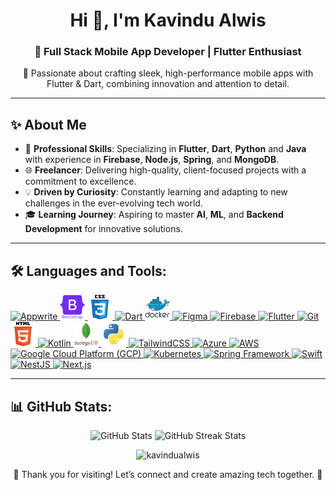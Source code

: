 <h1 align="center">Hi 👋, I'm Kavindu Alwis</h1>
<h3 align="center">🚀 Full Stack Mobile App Developer | Flutter Enthusiast</h3>

<p align="center">
  🌟 Passionate about crafting sleek, high-performance mobile apps with Flutter & Dart, combining innovation and attention to detail.
</p>

---

## ✨ About Me
- 🔧 **Professional Skills**: Specializing in  **Flutter**, **Dart**, **Python** and **Java** with experience in **Firebase**, **Node.js**, **Spring**, and **MongoDB**.
- 🌐 **Freelancer**: Delivering high-quality, client-focused projects with a commitment to excellence.
- 💡 **Driven by Curiosity**: Constantly learning and adapting to new challenges in the ever-evolving tech world.
- 🎓 **Learning Journey**: Aspiring to master **AI**, **ML**, and **Backend Development** for innovative solutions.

---

## 🛠️ Languages and Tools:
<p align="left"> 
  <!-- Existing Tools -->
  <a href="https://appwrite.io" target="_blank" rel="noreferrer"> 
    <img src="https://www.vectorlogo.zone/logos/appwriteio/appwriteio-icon.svg" alt="Appwrite" width="40" height="40"/> 
  </a> 
  <a href="https://getbootstrap.com" target="_blank" rel="noreferrer"> 
    <img src="https://raw.githubusercontent.com/devicons/devicon/master/icons/bootstrap/bootstrap-plain-wordmark.svg" alt="Bootstrap" width="40" height="40"/> 
  </a> 
  <a href="https://www.w3schools.com/css/" target="_blank" rel="noreferrer"> 
    <img src="https://raw.githubusercontent.com/devicons/devicon/master/icons/css3/css3-original-wordmark.svg" alt="CSS3" width="40" height="40"/> 
  </a> 
  <a href="https://dart.dev" target="_blank" rel="noreferrer"> 
    <img src="https://www.vectorlogo.zone/logos/dartlang/dartlang-icon.svg" alt="Dart" width="40" height="40"/> 
  </a> 
  <a href="https://www.docker.com/" target="_blank" rel="noreferrer"> 
    <img src="https://raw.githubusercontent.com/devicons/devicon/master/icons/docker/docker-original-wordmark.svg" alt="Docker" width="40" height="40"/> 
  </a> 
  <a href="https://www.figma.com/" target="_blank" rel="noreferrer"> 
    <img src="https://www.vectorlogo.zone/logos/figma/figma-icon.svg" alt="Figma" width="40" height="40"/> 
  </a> 
  <a href="https://firebase.google.com/" target="_blank" rel="noreferrer"> 
    <img src="https://www.vectorlogo.zone/logos/firebase/firebase-icon.svg" alt="Firebase" width="40" height="40"/> 
  </a> 
  <a href="https://flutter.dev" target="_blank" rel="noreferrer"> 
    <img src="https://www.vectorlogo.zone/logos/flutterio/flutterio-icon.svg" alt="Flutter" width="40" height="40"/> 
  </a> 
  <a href="https://git-scm.com/" target="_blank" rel="noreferrer"> 
    <img src="https://www.vectorlogo.zone/logos/git-scm/git-scm-icon.svg" alt="Git" width="40" height="40"/> 
  </a> 
  <a href="https://www.w3.org/html/" target="_blank" rel="noreferrer"> 
    <img src="https://raw.githubusercontent.com/devicons/devicon/master/icons/html5/html5-original-wordmark.svg" alt="HTML5" width="40" height="40"/> 
  </a> 
  <a href="https://kotlinlang.org" target="_blank" rel="noreferrer"> 
    <img src="https://www.vectorlogo.zone/logos/kotlinlang/kotlinlang-icon.svg" alt="Kotlin" width="40" height="40"/> 
  </a> 
  <a href="https://www.mongodb.com/" target="_blank" rel="noreferrer"> 
    <img src="https://raw.githubusercontent.com/devicons/devicon/master/icons/mongodb/mongodb-original-wordmark.svg" alt="MongoDB" width="40" height="40"/> 
  </a> 
  <a href="https://www.python.org" target="_blank" rel="noreferrer"> 
    <img src="https://raw.githubusercontent.com/devicons/devicon/master/icons/python/python-original.svg" alt="Python" width="40" height="40"/> 
  </a> 
  <a href="https://tailwindcss.com/" target="_blank" rel="noreferrer"> 
    <img src="https://www.vectorlogo.zone/logos/tailwindcss/tailwindcss-icon.svg" alt="TailwindCSS" width="40" height="40"/> 
  </a> 

  <!-- New Tools -->
  <a href="https://azure.microsoft.com/" target="_blank" rel="noreferrer">
    <img src="https://www.vectorlogo.zone/logos/microsoft_azure/microsoft_azure-icon.svg" alt="Azure" width="40" height="40"/>
  </a>
  <a href="https://aws.amazon.com/" target="_blank" rel="noreferrer">
    <img src="https://www.vectorlogo.zone/logos/amazon_aws/amazon_aws-icon.svg" alt="AWS" width="40" height="40"/>
  </a>
  <a href="https://cloud.google.com/" target="_blank" rel="noreferrer">
    <img src="https://www.vectorlogo.zone/logos/google_cloud/google_cloud-icon.svg" alt="Google Cloud Platform (GCP)" width="40" height="40"/>
  </a>
  <a href="https://kubernetes.io/" target="_blank" rel="noreferrer">
    <img src="https://www.vectorlogo.zone/logos/kubernetes/kubernetes-icon.svg" alt="Kubernetes" width="40" height="40"/>
  </a>
  <a href="https://spring.io/" target="_blank" rel="noreferrer">
    <img src="https://www.vectorlogo.zone/logos/springio/springio-icon.svg" alt="Spring Framework" width="40" height="40"/>
  </a>
  <a href="https://swift.org/" target="_blank" rel="noreferrer">
    <img src="https://www.vectorlogo.zone/logos/swift/swift-icon.svg" alt="Swift" width="40" height="40"/>
  </a>
  <a href="https://nestjs.com/" target="_blank" rel="noreferrer">
    <img src="https://www.vectorlogo.zone/logos/nestjs/nestjs-icon.svg" alt="NestJS" width="40" height="40"/>
  </a>
  <a href="https://nextjs.org/" target="_blank" rel="noreferrer">
    <img src="https://www.vectorlogo.zone/logos/nextjs/nextjs-icon.svg" alt="Next.js" width="40" height="40"/>
  </a>
</p>

---

## 📊 GitHub Stats:
<p align="center">
  <img src="https://github-readme-stats.vercel.app/api?username=kavindualwis&show_icons=true&theme=radical&hide_title=true&hide_border=false" alt="GitHub Stats" height="150" />
  <img src="https://github-readme-streak-stats.herokuapp.com/?user=kavindualwis&theme=radical&hide_border=false" alt="GitHub Streak Stats" height="150" />
</p>
<p align="center"> <img src="https://komarev.com/ghpvc/?username=kavindualwis&label=Profile%20views&color=9c27b0&style=social" alt="kavindualwis" /> </p>
<p align="center">
  🌟 Thank you for visiting! Let’s connect and create amazing tech together. 🚀
</p>
